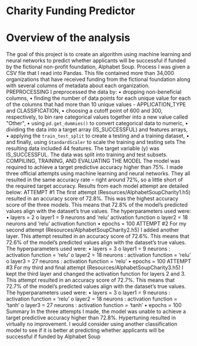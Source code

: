 Charity Funding Predictor
===========================
Overview of the analysis
========================
The goal of this project is to create an algorithm using machine learning and 
neural networks to predict whether applicants will be successful if funded by the
fictional non-profit foundation, Alphabet Soup.
Process
I was given a CSV file that I read into Pandas. This file contained more than 
34,000 organizations that have received funding from the fictional foundation
along with several columns of metadata about each organization.
PREPROCESSING
I preprocessed the data by:
• dropping non-beneficial columns,
• finding the number of data points for each unique value for each of the 
columns that had more than 10 unique values - APPLICATION_TYPE and 
CLASSIFICATION,
• choosing a cutoff point of 600 and 300, respectively, to bin rare 
categorical values together into a new value called "Other",
• using `pd.get_dummies()` to convert categorical data to numeric,
• dividing the data into a target array (IS_SUCCESSFUL) and features arrays,
• applying the `train_test_split` to create a testing and a training dataset,
• and finally, using `StandardScaler` to scale the training and testing sets
The resulting data included 44 features. The target variable (y) was
IS_SUCCESSFUL. The data was split into training and test subsets.
COMPILING, TRAINING, AND EVALUATING THE MODEL
The model was required to achieve a target predictive accuracy higher than 
75%. I made three official attempts using machine learning and neural networks. 
They all resulted in the same accuracy rate – right around 72%, so a little short of 
the required target accuracy.
Results from each model attempt are detailed below:
ATTEMPT #1
The first attempt (Resources/AlphabetSoupCharity1.h5) resulted in an accuracy 
score of 72.8%. This was the highest accuracy score of the three models. This 
means that 72.8% of the model’s predicted values align with the dataset’s true 
values.
The hyperparameters used were:
• layers = 2
o layer1 = 9 neurons and ‘relu’ activation function
o layer2 = 18 neurons and ‘relu’ activation function
• epochs = 100
ATTEMPT #2
For my second attempt (Resources/AlphabetSoupCharity2.h5) I added another 
layer. This attempt resulted in an accuracy score of 72.6%. This means that 72.6%
of the model’s predicted values align with the dataset’s true values.
The hyperparameters used were:
• layers = 3
o layer1 = 9 neurons : activation function = ‘relu’
o layer2 = 18 neurons : activation function = ‘relu’
o layer3 = 27 neurons : activation function = ‘relu’
• epochs = 100
ATTEMPT #3
For my third and final attempt (Resources/AlphabetSoupCharity3.h5) I kept the 
third layer and changed the activation function for layers 2 and 3. This attempt 
resulted in an accuracy score of 72.7%. This means that 72.7% of the model’s 
predicted values align with the dataset’s true values.
The hyperparameters used were:
• layers = 3
o layer1 = 9 neurons : activation function = ‘relu’
o layer2 = 18 neurons : activation function = ‘tanh’
o layer3 = 27 neurons : activation function = ‘tanh’
• epochs = 100
Summary
In the three attempts I made, the model was unable to achieve a target 
predictive accuracy higher than 72.8%. Hypertuning resulted in virtually no 
improvement. I would consider using another classification model to see if it is 
better at predicting whether applicants will be successful if funded by Alphabet 
Soup

<!-- Results: Using bulleted lists and images to support your answers, address the following questions:

Data Preprocessing

What variable(s) are the target(s) for your model?
What variable(s) are the features for your model?
What variable(s) should be removed from the input data because they are neither targets nor features?
Compiling, Training, and Evaluating the Model

How many neurons, layers, and activation functions did you select for your neural network model, and why?
Were you able to achieve the target model performance?
What steps did you take in your attempts to increase model performance?
Summary: Summarize the overall results of the deep learning model. Include a recommendation for how a different model could solve this classification problem, and then explain your recommendation. -->
